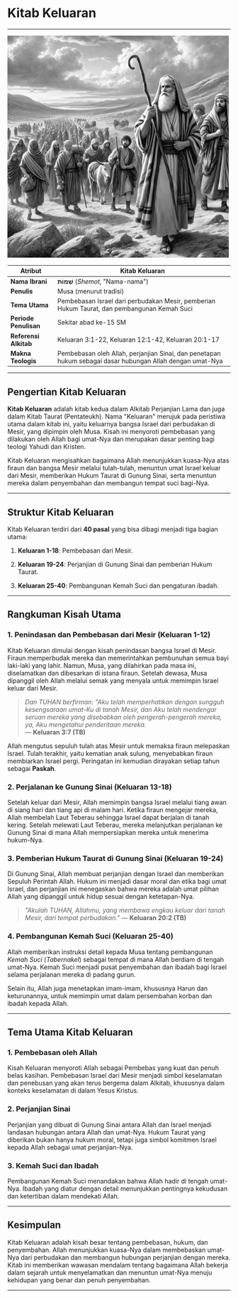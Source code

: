 # Kitab Keluaran

---

![Ilustrasi hitam putih tentang Musa dan bangsa Israel yang sedang melewati Laut Teberau yang terbelah serta pemberian Hukum Taurat di Gunung Sinai.](data/img/alkitab_kitab_keluaran.jpg)

| **Atribut** | **Kitab Keluaran** |
| --- | --- |
| **Nama Ibrani** | **שְׁמוֹת** (*Shemot*, "Nama-nama") |
| **Penulis** | Musa (menurut tradisi) |
| **Tema Utama** | Pembebasan Israel dari perbudakan Mesir, pemberian Hukum Taurat, dan pembangunan Kemah Suci |
| **Periode Penulisan** | Sekitar abad ke-15 SM |
| **Referensi Alkitab** | Keluaran 3:1-22, Keluaran 12:1-42, Keluaran 20:1-17 |
| **Makna Teologis** | Pembebasan oleh Allah, perjanjian Sinai, dan penetapan hukum sebagai dasar hubungan Allah dengan umat-Nya |

---

## Pengertian Kitab Keluaran

**Kitab Keluaran** adalah kitab kedua dalam Alkitab Perjanjian Lama dan juga dalam Kitab Taurat (Pentateukh). Nama "Keluaran" merujuk pada peristiwa utama dalam kitab ini, yaitu keluarnya bangsa Israel dari perbudakan di Mesir, yang dipimpin oleh Musa. Kisah ini menyoroti pembebasan yang dilakukan oleh Allah bagi umat-Nya dan merupakan dasar penting bagi teologi Yahudi dan Kristen.

Kitab Keluaran mengisahkan bagaimana Allah menunjukkan kuasa-Nya atas firaun dan bangsa Mesir melalui tulah-tulah, menuntun umat Israel keluar dari Mesir, memberikan Hukum Taurat di Gunung Sinai, serta menuntun mereka dalam penyembahan dan membangun tempat suci bagi-Nya.

---

## Struktur Kitab Keluaran

Kitab Keluaran terdiri dari **40 pasal** yang bisa dibagi menjadi tiga bagian utama:

1. **Keluaran 1-18**: Pembebasan dari Mesir.

2. **Keluaran 19-24**: Perjanjian di Gunung Sinai dan pemberian Hukum Taurat.

3. **Keluaran 25-40**: Pembangunan Kemah Suci dan pengaturan ibadah.

---

## Rangkuman Kisah Utama

### 1. Penindasan dan Pembebasan dari Mesir (Keluaran 1-12)

Kitab Keluaran dimulai dengan kisah penindasan bangsa Israel di Mesir. Firaun memperbudak mereka dan memerintahkan pembunuhan semua bayi laki-laki yang lahir. Namun, Musa, yang dilahirkan pada masa ini, diselamatkan dan dibesarkan di istana firaun. Setelah dewasa, Musa dipanggil oleh Allah melalui semak yang menyala untuk memimpin Israel keluar dari Mesir.

> *Dan TUHAN berfirman: "Aku telah memperhatikan dengan sungguh kesengsaraan umat-Ku di tanah Mesir, dan Aku telah mendengar seruan mereka yang disebabkan oleh pengerah-pengerah mereka, ya, Aku mengetahui penderitaan mereka.*  
> — **Keluaran 3:7 (TB)**

Allah mengutus sepuluh tulah atas Mesir untuk memaksa firaun melepaskan Israel. Tulah terakhir, yaitu kematian anak sulung, menyebabkan firaun membiarkan Israel pergi. Peringatan ini kemudian dirayakan setiap tahun sebagai **Paskah**.

### 2. Perjalanan ke Gunung Sinai (Keluaran 13-18)

Setelah keluar dari Mesir, Allah memimpin bangsa Israel melalui tiang awan di siang hari dan tiang api di malam hari. Ketika firaun mengejar mereka, Allah membelah Laut Teberau sehingga Israel dapat berjalan di tanah kering. Setelah melewati Laut Teberau, mereka melanjutkan perjalanan ke Gunung Sinai di mana Allah mempersiapkan mereka untuk menerima hukum-Nya.

### 3. Pemberian Hukum Taurat di Gunung Sinai (Keluaran 19-24)

Di Gunung Sinai, Allah membuat perjanjian dengan Israel dan memberikan Sepuluh Perintah Allah. Hukum ini menjadi dasar moral dan etika bagi umat Israel, dan perjanjian ini menegaskan bahwa mereka adalah umat pilihan Allah yang dipanggil untuk hidup sesuai dengan ketetapan-Nya.

> *"Akulah TUHAN, Allahmu, yang membawa engkau keluar dari tanah Mesir, dari tempat perbudakan."*
> — **Keluaran 20:2 (TB)**

### 4. Pembangunan Kemah Suci (Keluaran 25-40)

Allah memberikan instruksi detail kepada Musa tentang pembangunan *Kemah Suci* (*Tabernakel*) sebagai tempat di mana Allah berdiam di tengah umat-Nya. Kemah Suci menjadi pusat penyembahan dan ibadah bagi Israel selama perjalanan mereka di padang gurun.

Selain itu, Allah juga menetapkan imam-imam, khususnya Harun dan keturunannya, untuk memimpin umat dalam persembahan korban dan ibadah kepada Allah.

---

## Tema Utama Kitab Keluaran

### 1. Pembebasan oleh Allah

Kisah Keluaran menyoroti Allah sebagai Pembebas yang kuat dan penuh belas kasihan. Pembebasan Israel dari Mesir menjadi simbol keselamatan dan penebusan yang akan terus bergema dalam Alkitab, khususnya dalam konteks keselamatan di dalam Yesus Kristus.

### 2. Perjanjian Sinai

Perjanjian yang dibuat di Gunung Sinai antara Allah dan Israel menjadi landasan hubungan antara Allah dan umat-Nya. Hukum Taurat yang diberikan bukan hanya hukum moral, tetapi juga simbol komitmen Israel kepada Allah sebagai umat perjanjian-Nya.

### 3. Kemah Suci dan Ibadah

Pembangunan Kemah Suci menandakan bahwa Allah hadir di tengah umat-Nya. Ibadah yang diatur dengan detail menunjukkan pentingnya kekudusan dan ketertiban dalam mendekati Allah.

---

## Kesimpulan

Kitab Keluaran adalah kisah besar tentang pembebasan, hukum, dan penyembahan. Allah menunjukkan kuasa-Nya dalam membebaskan umat-Nya dari perbudakan dan membangun hubungan perjanjian dengan mereka. Kitab ini memberikan wawasan mendalam tentang bagaimana Allah bekerja dalam sejarah untuk menyelamatkan dan menuntun umat-Nya menuju kehidupan yang benar dan penuh penyembahan.

---
